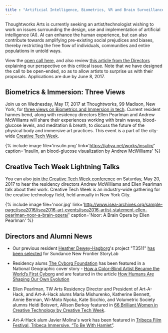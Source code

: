 ```yaml
---
title : "Artificial Intelligence, Biometrics, VR and Brain Surveillance"
---
```


Thoughtworks Arts is currently seeking an artist/technologist wishing to work on issues surrounding the design, use and implementation of artificial intelligence (AI). AI can enhance the human experience, but can also contribute towards amplifying pre-existing social prejudices and biases, thereby restricting the free flow of individuals, communities and entire populations in untold ways.

View the [open call here](https://thoughtworksarts.io/open-call/2017-implications-of-ai/), and also review [this article from the Directors](https://thoughtworksarts.io/blog/why-we-are-investigating-biases-artificial-intelligence/) explaining our perspective on this critical issue. Note that we have designed the call to be open-ended, so as to allow artists to surprise us with their proposals. Applications are due by June 8, 2017.

<!--excerpt-ends-->

## Biometrics & Immersion: Three Views

Join us on Wednesday, May 17, 2017 at Thoughtworks, 99 Madison, New York, for [three views on Biometrics and Immersion in tech](https://www.meetup.com/volumetric/events/239639066/). Current resident hannes bend, along with residency directors Ellen Pearlman and Andrew McWilliams will share their experiences working with brain waves, blood-glucose levels, and meditation & breath, to discuss the future of the physical body and immersive art practices. This event is a part of the city-wide [Creative Tech Week](http://creativetechweek.nyc/).

{% include image file='insulin.png'
   link='https://jahya.net/works/insulin/'
   caption='Insulin, an blood-glucose visualization by Andrew McWilliams' %}

## Creative Tech Week Lightning Talks

You can also [join the Creative Tech Week conference](http://creativetechweek.nyc/sessions/afternoon-lightning-talks/) on Saturday, May 20, 2017 to hear the residency directors Andrew McWilliams and Ellen Pearlman talk about their work. Creative Tech Week is an industry-wide gathering for the creative technology field, held annually in New York City.

{% include image file='noor.jpg'
   link='http://www.isea-archives.org/sample-page/isea2016/isea2016-art-events/isea2016-artist-statement-ellen-pearlman-noor-a-brain-opera/'
   caption='Noor: A Brain Opera by Ellen Pearlman' %}

## Directors and Alumni News

*   Our previous resident [Heather Dewey-Hagborg](https://thoughtworksarts.io/bio/heather-dewey-hagborg/)'s project "T3511" [has been selected](http://www.sundance.org/blogs/news/2017-sundance-new-frontier-story-lab-projects) for Sundance New Frontier StoryLab  

*   Residency alums [The Cyborg Foundation](https://thoughtworksarts.io/bio/cyborg-foundation/) has been featured in a National Geographic cover story - [How a Color-Blind Artist Became the World’s First Cyborg](http://news.nationalgeographic.com/2017/04/worlds-first-cyborg-human-evolution-science/) and are featured in the article [How Humans Are Shaping Our Own Evolution](http://www.nationalgeographic.com/magazine/2017/04/evolution-genetics-medicine-brain-technology-cyborg/)  

*   Ellen Pearlman, TW Arts Residency Director and President of Art-A-Hack, and Art-A-Hack alums Maria Mishurenko, Katherine Bennett, Annie Berman, Wi-Moto Nyoka, Kate Sicchio, and Volumetric Society alumns Heidi Boisvert, Allison Berkoy featured in [66 Brilliant Women in Creative Technology by Creative Tech Week](https://www.prlog.org/12636771-66-brilliant-women-in-creative-technology.html).  

*   Art-A-Hack alum Javier Molina's work has been featured in [Tribeca Film Festival, Tribeca Immersive, “To Be With Hamlet”](https://tribecafilm.com/filmguide/to-be-with-hamlet-2017).
